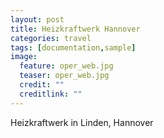 ```yaml
---
layout: post
title: Heizkraftwerk Hannover
categories: travel
tags: [documentation,sample]
image:
  feature: oper_web.jpg
  teaser: oper_web.jpg
  credit: ""
  creditlink: ""
---
```

Heizkraftwerk in Linden, Hannover
